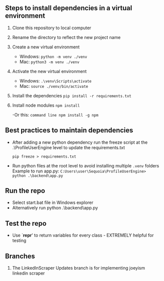 ## Steps to install dependencies in a virtual environment

1. Clone this repository to local computer

2. Rename the directory to reflect the new project name

3. Create a new virtual environment

   - Windows: `python -m venv ./venv`
   - Mac: `python3 -m venv ./venv`

4. Activate the new virtual environment

   - Windows: `.\venv\Scripts\activate`
   - Mac: `source ./venv/bin/activate`

5. Install the dependencies `pip install -r requirements.txt`

6. Install node modules `npm install`

   -Or this: `command line npm install -g npm`

## Best practices to maintain dependencies

- After adding a new python dependency run the freeze script at the .\ProfileUserEngine level to update the requirements.txt

      pip freeze > requirements.txt

- Run python files at the root level to avoid installing multiple `.venv` folders
  Example to run app.py:
  `C:Users\user\Sequoia\ProfileUserEngine> python .\backend\app.py`

## Run the repo

- Select start.bat file in Windows explorer
- Alternatively run python .\backend\app.py

## Test the repo

- Use `**repr**' to return variables for every class - EXTREMELY helpful for testing

## Branches

1. The LinkedInScraper Updates branch is for implementing joeyism linkedin scraper
